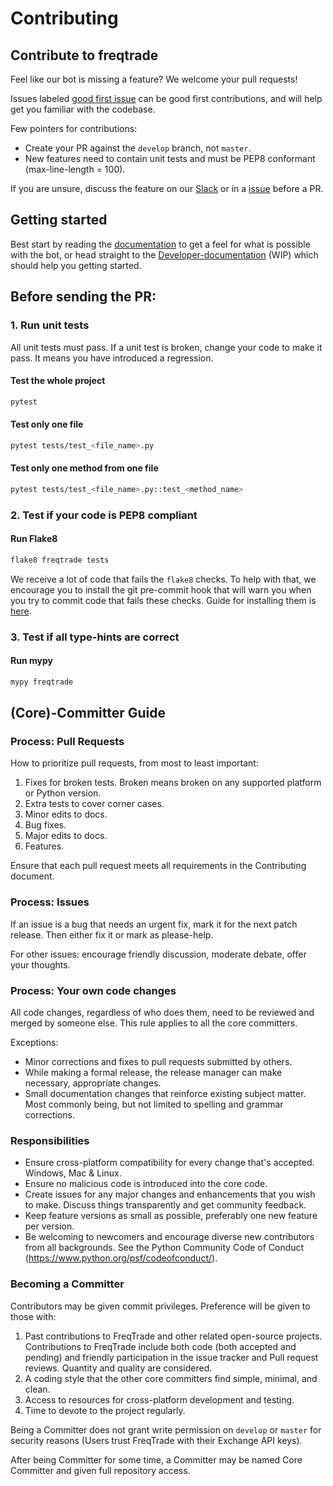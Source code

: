 # Contributing

## Contribute to freqtrade

Feel like our bot is missing a feature? We welcome your pull requests! 

Issues labeled [good first issue](https://github.com/freqtrade/freqtrade/labels/good%20first%20issue) can be good first contributions, and will help get you familiar with the codebase.

Few pointers for contributions:

- Create your PR against the `develop` branch, not `master`.
- New features need to contain unit tests and must be PEP8 conformant (max-line-length = 100).

If you are unsure, discuss the feature on our [Slack](https://join.slack.com/t/highfrequencybot/shared_invite/enQtNjU5ODcwNjI1MDU3LTU1MTgxMjkzNmYxNWE1MDEzYzQ3YmU4N2MwZjUyNjJjODRkMDVkNjg4YTAyZGYzYzlhOTZiMTE4ZjQ4YzM0OGE)
or in a [issue](https://github.com/freqtrade/freqtrade/issues) before a PR.

## Getting started

Best start by reading the [documentation](https://www.freqtrade.io/) to get a feel for what is possible with the bot, or head straight to the [Developer-documentation](https://www.freqtrade.io/en/latest/developer/) (WIP) which should help you getting started.

## Before sending the PR:

### 1. Run unit tests

All unit tests must pass. If a unit test is broken, change your code to 
make it pass. It means you have introduced a regression.

#### Test the whole project

```bash
pytest
```

#### Test only one file

```bash
pytest tests/test_<file_name>.py
```

#### Test only one method from one file

```bash
pytest tests/test_<file_name>.py::test_<method_name>
```

### 2. Test if your code is PEP8 compliant

#### Run Flake8

```bash
flake8 freqtrade tests
```

We receive a lot of code that fails the `flake8` checks.
To help with that, we encourage you to install the git pre-commit 
hook that will warn you when you try to commit code that fails these checks. 
Guide for installing them is [here](http://flake8.pycqa.org/en/latest/user/using-hooks.html).

### 3. Test if all type-hints are correct

#### Run mypy

``` bash
mypy freqtrade
```

## (Core)-Committer Guide

### Process: Pull Requests

How to prioritize pull requests, from most to least important:

1. Fixes for broken tests. Broken means broken on any supported platform or Python version.
1. Extra tests to cover corner cases.
1. Minor edits to docs.
1. Bug fixes.
1. Major edits to docs.
1. Features.

Ensure that each pull request meets all requirements in the Contributing document.

### Process: Issues

If an issue is a bug that needs an urgent fix, mark it for the next patch release.
Then either fix it or mark as please-help.

For other issues: encourage friendly discussion, moderate debate, offer your thoughts.

### Process: Your own code changes

All code changes, regardless of who does them, need to be reviewed and merged by someone else.
This rule applies to all the core committers.

Exceptions:

- Minor corrections and fixes to pull requests submitted by others.
- While making a formal release, the release manager can make necessary, appropriate changes.
- Small documentation changes that reinforce existing subject matter. Most commonly being, but not limited to spelling and grammar corrections.

### Responsibilities

- Ensure cross-platform compatibility for every change that's accepted. Windows, Mac & Linux.
- Ensure no malicious code is introduced into the core code.
- Create issues for any major changes and enhancements that you wish to make. Discuss things transparently and get community feedback.
- Keep feature versions as small as possible, preferably one new feature per version.
- Be welcoming to newcomers and encourage diverse new contributors from all backgrounds. See the Python Community Code of Conduct (https://www.python.org/psf/codeofconduct/).

### Becoming a Committer

Contributors may be given commit privileges. Preference will be given to those with:

1. Past contributions to FreqTrade and other related open-source projects. Contributions to FreqTrade include both code (both accepted and pending) and friendly participation in the issue tracker and Pull request reviews. Quantity and quality are considered.
1. A coding style that the other core committers find simple, minimal, and clean.
1. Access to resources for cross-platform development and testing.
1. Time to devote to the project regularly.

Being a Committer does not grant write permission on `develop` or `master` for security reasons (Users trust FreqTrade with their Exchange API keys).

After being Committer for some time, a Committer may be named Core Committer and given full repository access.

